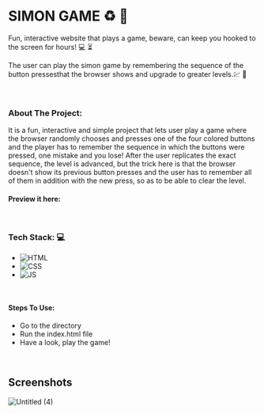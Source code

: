 # SIMON GAME :recycle: :beginner:
Fun, interactive website that plays a game, beware, can keep you hooked to the screen for hours! :computer: :hourglass_flowing_sand:

The user can play the simon game by remembering the sequence of the button pressesthat the browser shows and upgrade to greater levels.:chart: :round_pushpin:

<br/>

### About The Project: 
It is a fun, interactive and simple project that lets user play a game where the browser randomly chooses and presses one of the four colored buttons and the player has to 
remember the sequence in which the buttons were pressed, one mistake and you lose! After the user replicates the exact sequence, the level is advanced, but the trick here 
is that the browser doesn't show its previous button presses and the user has to remember all of them in addition with the new press, so as to be able to clear the level.


#### Preview it here: 

<br/>

### Tech Stack: 💻
* ![HTML](https://img.shields.io/badge/html5%20-%23E34F26.svg?&style=for-the-badge&logo=html5&logoColor=white)
* ![CSS](https://img.shields.io/badge/css3%20-%231572B6.svg?&style=for-the-badge&logo=css3&logoColor=white)
* ![JS](https://img.shields.io/badge/javascript%20-%23323330.svg?&style=for-the-badge&logo=javascript&logoColor=%23F7DF1E)

<br/>

#### Steps To Use:

- Go to the directory 
- Run the index.html file
- Have a look, play the game!

<br/>

## Screenshots 
![Untitled (4)](https://user-images.githubusercontent.com/59756474/128717432-456eaa40-0258-427d-aff1-35e9b95f9fd4.png)

